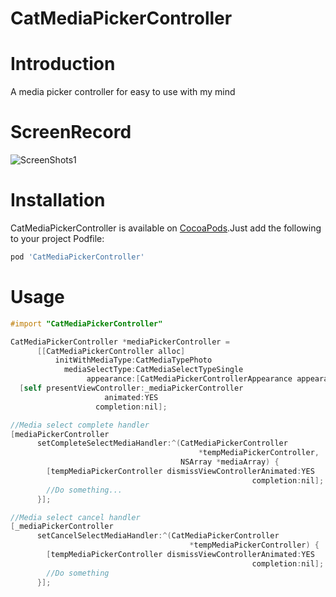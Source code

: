 # CatMediaPickerController

# Introduction

A media picker controller for easy to use with my mind

# ScreenRecord

![ScreenShots1](https://raw.githubusercontent.com/K-cat/CatMediaPickerController/master/ScreenRecord.gif)

# Installation

CatMediaPickerController is available on [CocoaPods](http://cocoapods.org).Just add the following to your project Podfile:

```ruby
pod 'CatMediaPickerController'
```

# Usage

```objective-c
#import "CatMediaPickerController"

CatMediaPickerController *mediaPickerController =
      [[CatMediaPickerController alloc]
          initWithMediaType:CatMediaTypePhoto
            mediaSelectType:CatMediaSelectTypeSingle
                 appearance:[CatMediaPickerControllerAppearance appearance]];
  [self presentViewController:_mediaPickerController
                     animated:YES
                   completion:nil];

//Media select complete handler
[mediaPickerController
      setCompleteSelectMediaHandler:^(CatMediaPickerController
                                          *tempMediaPickerController,
                                      NSArray *mediaArray) {
        [tempMediaPickerController dismissViewControllerAnimated:YES
                                                      completion:nil];
        //Do something...
      }];

//Media select cancel handler
[_mediaPickerController
      setCancelSelectMediaHandler:^(CatMediaPickerController
                                        *tempMediaPickerController) {
        [tempMediaPickerController dismissViewControllerAnimated:YES
                                                      completion:nil];
        //Do something
      }];

```
